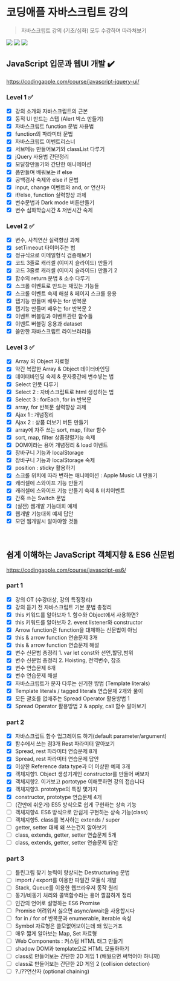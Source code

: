 # 코딩애플 자바스크립트 강의
> 자바스크립트 강의 (기초/심화) 모두 수강하며 따라쳐보기

<p>
  <img src="https://img.shields.io/badge/CSS3-1572B6?style=flat-square&logo=css3&logoColor=white"/>
  <img src="https://img.shields.io/badge/HTML5-E34F26?style=flat-square&logo=html5&logoColor=white"/>
  <img src="https://img.shields.io/badge/JavaScript-F7DF1E?style=flat-square&logo=javascript&logoColor=black"/>
</p>

## JavaScript 입문과 웹UI 개발 ✔️
https://codingapple.com/course/javascript-jquery-ui/
### Level 1 ✅

- [X] 강의 소개와 자바스크립트의 근본
- [X] 동적 UI 만드는 스텝 (Alert 박스 만들기)
- [X] 자바스크립트 function 문법 사용법
- [X] function의 파라미터 문법
- [X] 자바스크립트 이벤트리스너
- [X] 서브메뉴 만들어보기와 classList 다루기
- [X] jQuery 사용법 간단정리
- [X] 모달창만들기와 간단한 애니메이션
- [X] 폼만들며 배워보는 if else
- [X] 공백검사 숙제와 else if 문법
- [X] input, change 이벤트와 and, or 연산자
- [X] if/else, function 실력향상 과제
- [X] 변수문법과 Dark mode 버튼만들기
- [X] 변수 심화학습시간 & 저번시간 숙제

### Level 2 ✅

- [X] 변수, 사칙연산 실력향상 과제
- [X] setTimeout 타이머주는 법
- [X] 정규식으로 이메일형식 검증해보기
- [X] 코드 3줄로 캐러셀 (이미지 슬라이드) 만들기
- [X] 코드 3줄로 캐러셀 (이미지 슬라이드) 만들기 2
- [X] 함수의 return 문법 & 소수 다루기
- [X] 스크롤 이벤트로 만드는 재밌는 기능들
- [X] 스크롤 이벤트 숙제 해설 & 페이지 스크롤 응용
- [X] 탭기능 만들며 배우는 for 반복문
- [X] 탭기능 만들며 배우는 for 반복문 2
- [X] 이벤트 버블링과 이벤트관련 함수들
- [X] 이벤트 버블링 응용과 dataset
- [X] 쓸만한 자바스크립트 라이브러리들

### Level 3 ✅

- [X] Array 와 Object 자료형
- [X] 약간 복잡한 Array & Object 데이터바인딩
- [X] 데이터바인딩 숙제 & 문자중간에 변수넣는 법
- [X] Select 인풋 다루기
- [X] Select 2 : 자바스크립트로 html 생성하는 법
- [X] Select 3 : forEach, for in 반복문
- [X] array, for 반복문 실력향상 과제
- [X] Ajax 1 : 개념정리
- [X] Ajax 2 : 상품 더보기 버튼 만들기
- [X] array에 자주 쓰는 sort, map, filter 함수
- [X] sort, map, filter 상품정렬기능 숙제
- [X] DOM이라는 용어 개념정리 & load 이벤트
- [X] 장바구니 기능과 localStorage
- [X] 장바구니 기능과 localStorage 숙제
- [X] position : sticky 활용하기
- [X] 스크롤 위치에 따라 변하는 애니메이션 : Apple Music UI 만들기
- [X] 캐러셀에 스와이프 기능 만들기
- [X] 캐러셀에 스와이프 기능 만들기 숙제 & 터치이벤트
- [X] 간혹 쓰는 Switch 문법
- [X] (실전) 웹개발 기능대회 예제
- [X] 웹개발 기능대회 예제 답안
- [X] 모던 웹개발시 알아야할 것들
<br/><br/><br/>

## 쉽게 이해하는 JavaScript 객체지향 & ES6 신문법
https://codingapple.com/course/javascript-es6/

### part 1
- [X] 강의 OT (수강대상, 강의 특징정리)
- [X] 강의 듣기 전 자바스크립트 기본 문법 총정리
- [X] this 키워드를 알아보자 1. 함수와 Object에서 사용하면?
- [X] this 키워드를 알아보자 2. event listener와 constructor
- [X] Arrow function은 function을 대체하는 신문법이 아님
- [X] this & arrow function 연습문제 3개
- [X] this & arrow function 연습문제 해설
- [X] 변수 신문법 총정리 1. var let const와 선언,할당,범위
- [X] 변수 신문법 총정리 2. Hoisting, 전역변수, 참조
- [X] 변수 연습문제 6개
- [X] 변수 연습문제 해설
- [X] 자바스크립트가 문자 다루는 신기한 방법 (Template literals)
- [X] Template literals / tagged literals 연습문제 2개와 풀이
- [X] 모든 괄호를 없애주는 Spread Operator 활용방법 1
- [X] Spread Operator 활용방법 2 & apply, call 함수 알아보기

### part 2
- [X] 자바스크립트 함수 업그레이드 하기(default parameter/argument)
- [X] 함수에서 쓰는 점3개 Rest 파라미터 알아보기
- [X] Spread, rest 파라미터 연습문제 8개
- [X] Spread, rest 파라미터 연습문제 답안
- [X] 이상한 Reference data type과 더 이상한 예제 3개
- [X] 객체지향1. Object 생성기계인 constructor를 만들어 써보자
- [X] 객체지향2. 이거보고 portotype 이해못하면 강의 접습니다
- [X] 객체지향3. prototype의 특징 몇가지
- [X] constructor, prototype 연습문제 4개
- [ ] (간만에 쉬운거) ES5 방식으로 쉽게 구현하는 상속 기능
- [ ] 객체지향4. ES6 방식으로 안쉽게 구현하는 상속 기능(class)
- [ ] 객체지향5. class를 복사하는 extends / super
- [ ] getter, setter 대체 왜 쓰는건지 알아보기
- [ ] class, extends, getter, setter 연습문제 5개
- [ ] class, extends, getter, setter 연습문제 답안

### part 3
- [ ] 틀린그림 찾기 능력이 향상되는 Destructuring 문법
- [ ] import / export를 이용한 파일간 모듈식 개발
- [ ] Stack, Queue를 이용한 웹브라우저 동작 원리
- [ ] 동기/비동기 처리와 콜백함수라는 용어 깔끔하게 정리
- [ ] 인간의 언어로 설명하는 ES6 Promise
- [ ] Promise 어려워서 싫으면 async/await을 사용합시다
- [ ] for in / for of 반복문과 enumerable, iterable 속성
- [ ] Symbol 자료형은 쓸모없어보이는데 왜 있는거죠
- [ ] 매우 짧게 알아보는 Map, Set 자료형
- [ ] Web Components : 커스텀 HTML 태그 만들기
- [ ] shadow DOM과 template으로 HTML 모듈화하기
- [ ] class로 만들어보는 간단한 2D 게임 1 (배웠으면 써먹어야 하니까)
- [ ] class로 만들어보는 간단한 2D 게임 2 (collision detection)
- [ ] ?./??연산자 (optional chaining)